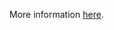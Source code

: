 More information [here](https://docs.prismacloud.io/en/enterprise-edition/policy-reference/google-cloud-policies/google-cloud-general-policies/ensure-that-cloud-kms-cryptokeys-are-not-anonymously-or-publicly-accessible).
